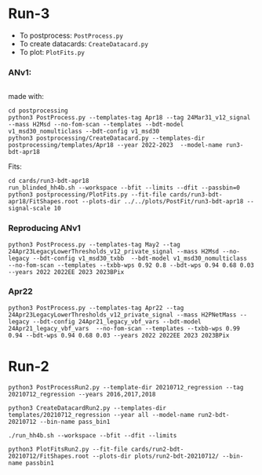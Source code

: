 # Run-3

- To postprocess: `PostProcess.py`
- To create datacards: `CreateDatacard.py`
- To plot: `PlotFits.py`

### ANv1:
```/uscms/home/jduarte1/nobackup/HH4b/src/HH4b/postprocessing/templates/Apr18
```
made with:
```
cd postprocessing
python3 PostProcess.py --templates-tag Apr18 --tag 24Mar31_v12_signal --mass H2Msd --no-fom-scan --templates --bdt-model v1_msd30_nomulticlass --bdt-config v1_msd30
python3 postprocessing/CreateDatacard.py --templates-dir postprocessing/templates/Apr18 --year 2022-2023  --model-name run3-bdt-apr18
```
Fits:
```
cd cards/run3-bdt-apr18
run_blinded_hh4b.sh --workspace --bfit --limits --dfit --passbin=0
python3 postprocessing/PlotFits.py --fit-file cards/run3-bdt-apr18/FitShapes.root --plots-dir ../../plots/PostFit/run3-bdt-apr18 --signal-scale 10
```

### Reproducing ANv1
```
python3 PostProcess.py --templates-tag May2 --tag 24Apr23LegacyLowerThresholds_v12_private_signal --mass H2Msd --no-legacy --bdt-config v1_msd30_txbb  --bdt-model v1_msd30_nomulticlass  --no-fom-scan --templates --txbb-wps 0.92 0.8 --bdt-wps 0.94 0.68 0.03 --years 2022 2022EE 2023 2023BPix
```

### Apr22
```
python3 PostProcess.py --templates-tag Apr22 --tag 24Apr23LegacyLowerThresholds_v12_private_signal --mass H2PNetMass --legacy --bdt-config 24Apr21_legacy_vbf_vars --bdt-model 24Apr21_legacy_vbf_vars  --no-fom-scan --templates --txbb-wps 0.99 0.94 --bdt-wps 0.94 0.68 0.03 --years 2022 2022EE 2023 2023BPix
```

# Run-2
```
python3 PostProcessRun2.py --template-dir 20210712_regression --tag 20210712_regression --years 2016,2017,2018

python3 CreateDatacardRun2.py --templates-dir templates/20210712_regression --year all --model-name run2-bdt-20210712 --bin-name pass_bin1

./run_hh4b.sh --workspace --bfit --dfit --limits

python3 PlotFitsRun2.py --fit-file cards/run2-bdt-20210712/FitShapes.root --plots-dir plots/run2-bdt-20210712/ --bin-name passbin1
```